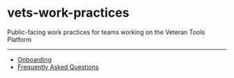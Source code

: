 # vets-work-practices
Public-facing work practices for teams working on the Veteran Tools Platform

<hr>

* [Onboarding](Onboarding)
* [Frequently Asked Questions](faqs.md)
